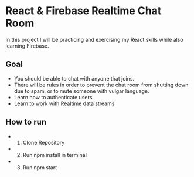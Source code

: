 # React & Firebase Realtime Chat Room
In this project I will be practicing and exercising my React skills while also learning Firebase. 

## Goal
* You should be able to chat with anyone that joins. 
* There will be rules in order to prevent the chat room from shutting down due to spam, or to mute someone with vulgar language.
* Learn how to authenticate users.
* Learn to work with Realtime data streams

## How to run
* 1. Clone Repository
* 2. Run npm install in terminal
* 3. Run npm start